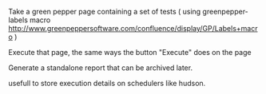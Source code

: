 Take a green pepper page containing a set of tests ( using greenpepper-labels macro http://www.greenpeppersoftware.com/confluence/display/GP/Labels+macro )

Execute that page, the same ways the button "Execute" does on the page

Generate a standalone report that can be archived later.

usefull to store execution details on schedulers like hudson.